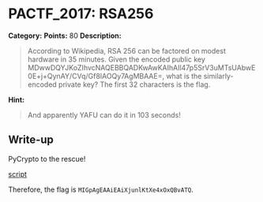 # PACTF_2017: RSA256

**Category:**
**Points:** 80
**Description:**

>According to Wikipedia, RSA 256 can be factored on modest hardware in 35 minutes. Given the encoded public key MDwwDQYJKoZIhvcNAQEBBQADKwAwKAIhAIl47p5SrV3uMTsUAbwE0E+j+QynAY/CVq/Gf8IAOQy7AgMBAAE=, what is the similarly-encoded private key? The first 32 characters is the flag.

**Hint:**

>And apparently YAFU can do it in 103 seconds!

## Write-up
PyCrypto to the rescue!

[script](solve.py)

Therefore, the flag is `MIGpAgEAAiEAiXjunlKtXe4xOxQBvATQ`.